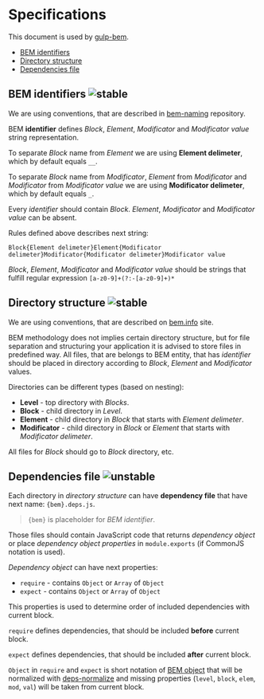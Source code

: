 # Specifications

This document is used by [gulp-bem](https://github.com/floatdrop/gulp-bem).

 * [BEM identifiers](#bem-identifiers-)
 * [Directory structure](#directory-structure-)
 * [Dependencies file](#dependencies-file-)

## BEM identifiers ![stable](http://img.shields.io/badge/spec-stable-brightgreen.svg?style=flat)

We are using conventions, that are described in [bem-naming](https://github.com/bem/bem-naming#string-representation) repository.

BEM __identifier__ defines _Block_, _Element_, _Modificator_ and _Modificator value_ string representation.

To separate _Block_ name from _Element_ we are using __Element delimeter__, which by default equals `__`.

To separate _Block_ name from _Modificator_, _Element_ from _Modificator_ and _Modificator_ from _Modificator value_ we are using __Modificator delimeter__, which by default equals `_`.

Every _identifier_ should contain _Block_. _Element_, _Modificator_ and _Modificator value_ can be absent.

Rules defined above describes next string:

`Block{Element delimeter}Element{Modificator delimeter}Modificator{Modificator delimeter}Modificator value`

_Block_, _Element_, _Modificator_ and _Modificator value_ should be strings that fulfill regular expression `[a-z0-9]+(?:-[a-z0-9]+)*`

## Directory structure ![stable](http://img.shields.io/badge/spec-stable-brightgreen.svg?style=flat)

We are using conventions, that are described on [bem.info](http://bem.info/method/filesystem/) site.

BEM methodology does not implies certain directory structure, but for file separation and structuring your application it is advised to store files in predefined way. All files, that are belongs to BEM entity, that has _identifier_ should be placed in directory according to _Block_, _Element_ and _Modificator_ values.

Directories can be different types (based on nesting):

* __Level__ - top directory with _Blocks_.  
* __Block__ - child directory in _Level_.
* __Element__ - child directory in _Block_ that starts with _Element delimeter_.
* __Modificator__ - child directory in _Block_ or _Element_ that starts with _Modificator delimeter_.

All files for _Block_ should go to _Block_ directory, etc.

## Dependencies file ![unstable](http://img.shields.io/badge/spec-unstable-orange.svg?style=flat)

Each directory in _directory structure_ can have __dependency file__ that have next name: `{bem}.deps.js`.

> `{bem}` is placeholder for _BEM identifier_.

Those files should contain JavaScript code that returns _dependency object_ or place _dependency object properties_ in `module.exports` (if CommonJS notation is used).

_Dependency object_ can have next properties:

 * `require` - contains `Object` or `Array` of `Object`
 * `expect` - contains `Object` or `Array` of `Object`

This properties is used to determine order of included dependencies with current block.

`require` defines dependencies, that should be included __before__ current block.

`expect` defines dependencies, that should be included __after__ current block.

`Object` in `require` and `expect` is short notation of [BEM object](https://github.com/floatdrop/bem-object) that will be normalized with [deps-normalize](https://github.com/floatdrop/deps-normalize) and missing properties (`level`, `block`, `elem`, `mod`, `val`) will be taken from current block.
